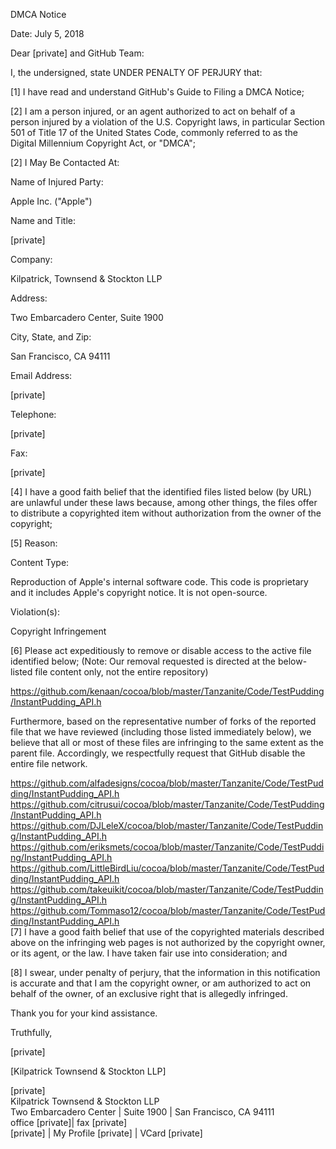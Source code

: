 DMCA Notice

Date: July 5, 2018

Dear [private] and GitHub Team:

I, the undersigned, state UNDER PENALTY OF PERJURY that:

[1] I have read and understand GitHub's Guide to Filing a DMCA Notice;

[2] I am a person injured, or an agent authorized to act on behalf of a person injured by a violation of the U.S. Copyright laws, in particular Section 501 of Title 17 of the United States Code, commonly referred to as the Digital Millennium Copyright Act, or "DMCA";

[2] I May Be Contacted At:

Name of Injured Party:

Apple Inc. ("Apple")

Name and Title:

[private]

Company:

Kilpatrick, Townsend & Stockton LLP

Address:

Two Embarcadero Center, Suite 1900

City, State, and Zip:

San Francisco, CA 94111

Email Address:

[private]

Telephone:

[private]

Fax:

[private]

[4] I have a good faith belief that the identified files listed below (by URL) are unlawful under these laws because, among other things, the files offer to distribute a copyrighted item without authorization from the owner of the copyright;

[5] Reason:

Content Type:

Reproduction of Apple's internal software code. This code is proprietary and it includes Apple's copyright notice. It is not open-source.

Violation(s):

Copyright Infringement

[6] Please act expeditiously to remove or disable access to the active file identified below; (Note: Our removal requested is directed at the below-listed file content only, not the entire repository)

https://github.com/kenaan/cocoa/blob/master/Tanzanite/Code/TestPudding/InstantPudding_API.h

Furthermore, based on the representative number of forks of the reported file that we have reviewed (including those listed immediately below), we believe that all or most of these files are infringing to the same extent as the parent file. Accordingly, we respectfully request that GitHub disable the entire file network.

https://github.com/alfadesigns/cocoa/blob/master/Tanzanite/Code/TestPudding/InstantPudding_API.h  
https://github.com/citrusui/cocoa/blob/master/Tanzanite/Code/TestPudding/InstantPudding_API.h  
https://github.com/DJLeleX/cocoa/blob/master/Tanzanite/Code/TestPudding/InstantPudding_API.h  
https://github.com/eriksmets/cocoa/blob/master/Tanzanite/Code/TestPudding/InstantPudding_API.h   
https://github.com/LittleBirdLiu/cocoa/blob/master/Tanzanite/Code/TestPudding/InstantPudding_API.h  
https://github.com/takeuikit/cocoa/blob/master/Tanzanite/Code/TestPudding/InstantPudding_API.h  
https://github.com/Tommaso12/cocoa/blob/master/Tanzanite/Code/TestPudding/InstantPudding_API.h  
[7] I have a good faith belief that use of the copyrighted materials described above on the infringing web pages is not authorized by the copyright owner, or its agent, or the law. I have taken fair use into consideration; and

[8] I swear, under penalty of perjury, that the information in this notification is accurate and that I am the copyright owner, or am authorized to act on behalf of the owner, of an exclusive right that is allegedly infringed.

Thank you for your kind assistance.

Truthfully,

[private]

[Kilpatrick Townsend & Stockton LLP]

[private]  
Kilpatrick Townsend & Stockton LLP  
Two Embarcadero Center | Suite 1900 | San Francisco, CA 94111  
office [private]| fax [private]  
[private] | My Profile [private] | VCard [private]
